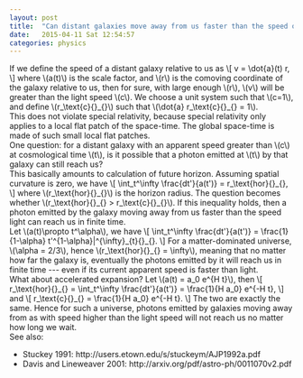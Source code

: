 ```yaml
---
layout: post
title:  "Can distant galaxies move away from us faster than the speed of light?"
date:   2015-04-11 Sat 12:54:57
categories: physics
---
```


<div>
  If we define the speed of a distant galaxy relative to us as
  \[
    v = \dot{a}(t) r,
  \]
where \(a(t)\) is the scale factor, and \(r\) is the comoving coordinate of the
galaxy relative to us, then for sure, with large enough \(r\), \(v\) will be
greater than the light speed \(c\).  We choose a unit system such that \(c=1\),
and define \(r_\text{c}{}_{}\) such that \(\dot{a} r_\text{c}{}_{} = 1\).
</div>

<div>
This does not violate special relativity, because special relativity only
applies to a local flat patch of the space-time.  The global space-time is made
of such small local flat patches.
</div>

<div>
One question: for a distant galaxy with an apparent speed greater than \(c\) at
cosmological time \(t\), is it possible that a photon emitted at \(t\) by that
galaxy can still reach us?
</div>

<div>
This basically amounts to calculation of future horizon.  Assuming spatial
curvature is zero, we have
\[
  \int_t^\infty \frac{dt'}{a(t')} = r_\text{hor}{}_{},
\]
where \(r_\text{hor}{}_{}\) is the horizon radius.
The question becomes whether \(r_\text{hor}{}_{} > r_\text{c}{}_{}\).  If this
inequality holds, then a photon emitted by the galaxy moving away from us
faster than the speed light can reach us in finite time.
</div>

<div>
Let \(a(t)\propto t^\alpha\), we have
\[
  \int_t^\infty \frac{dt'}{a(t')} = \frac{1}{1-\alpha} t'^{1-\alpha}|^{\infty}_{t}{}_{}.
\]
For a matter-dominated universe, \(\alpha = 2/3\), hence \(r_\text{hor}{}_{} =
\infty\), meaning that no matter how far the galaxy is, eventually the photons
emitted by it will reach us in finite time --- even if its current apparent
speed is faster than light.
</div>

<div>
What about accelerated expansion?  Let \(a(t) = a_0 e^{H t}\), then
\[
  r_\text{hor}{}_{} = \int_t^\infty \frac{dt'}{a(t')} = \frac{1}{H a_0} e^{-H t},
\]
and
\[
  r_\text{c}{}_{} = \frac{1}{H a_0} e^{-H t}.
\]
The two are exactly the same.  Hence for such a universe, photons emitted by
galaxies moving away from as with speed higher than the light speed will not
reach us no matter how long we wait.
</div>

<div>
See also:
<ul>
<li> Stuckey 1991: http://users.etown.edu/s/stuckeym/AJP1992a.pdf </li>
<li> Davis and Lineweaver 2001: http://arxiv.org/pdf/astro-ph/0011070v2.pdf </li>
</ul>
</div>
